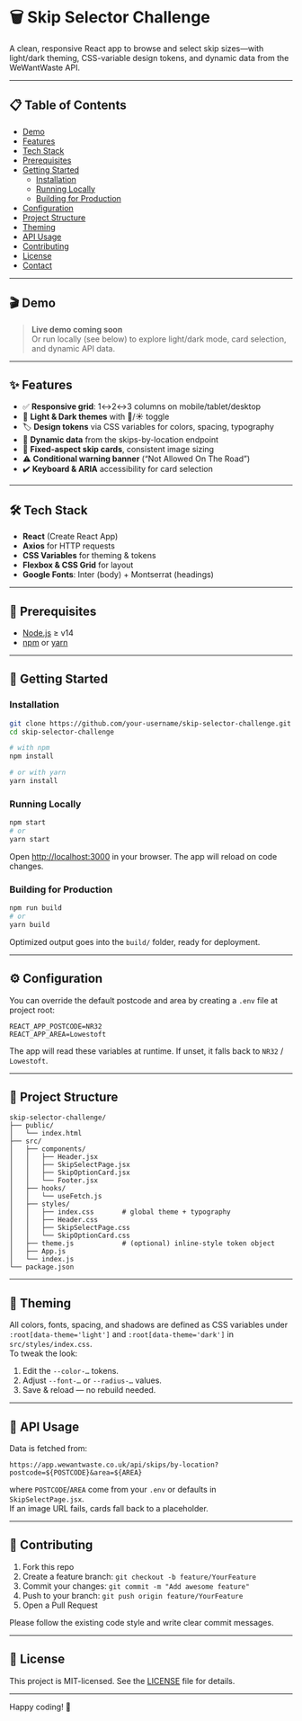 # 🗑️ Skip Selector Challenge

A clean, responsive React app to browse and select skip sizes—with light/dark theming, CSS-variable design tokens, and dynamic data from the WeWantWaste API.

---

## 📋 Table of Contents

- [Demo](#demo)  
- [Features](#features)  
- [Tech Stack](#tech-stack)  
- [Prerequisites](#prerequisites)  
- [Getting Started](#getting-started)  
  - [Installation](#installation)  
  - [Running Locally](#running-locally)  
  - [Building for Production](#building-for-production)  
- [Configuration](#configuration)  
- [Project Structure](#project-structure)  
- [Theming](#theming)  
- [API Usage](#api-usage)  
- [Contributing](#contributing)  
- [License](#license)  
- [Contact](#contact)  

---

## 🎬 Demo

> **Live demo coming soon**  
> Or run locally (see below) to explore light/dark mode, card selection, and dynamic API data.

---

## ✨ Features

- ✅ **Responsive grid**: 1↔2↔3 columns on mobile/tablet/desktop  
- 🎨 **Light & Dark themes** with 🌙/☀️ toggle  
- 🏷️ **Design tokens** via CSS variables for colors, spacing, typography  
- 🔄 **Dynamic data** from the skips-by-location endpoint  
- 📐 **Fixed-aspect skip cards**, consistent image sizing  
- ⚠️ **Conditional warning banner** (“Not Allowed On The Road”)  
- ✔️ **Keyboard & ARIA** accessibility for card selection  

---

## 🛠️ Tech Stack

- **React** (Create React App)  
- **Axios** for HTTP requests  
- **CSS Variables** for theming & tokens  
- **Flexbox & CSS Grid** for layout  
- **Google Fonts**: Inter (body) + Montserrat (headings)

---

## 🔧 Prerequisites

- [Node.js](https://nodejs.org/) ≥ v14  
- [npm](https://www.npmjs.com/) or [yarn](https://yarnpkg.com/)  

---

## 🚀 Getting Started

### Installation

```bash
git clone https://github.com/your-username/skip-selector-challenge.git
cd skip-selector-challenge

# with npm
npm install

# or with yarn
yarn install
```

### Running Locally

```bash
npm start
# or
yarn start
```

Open [http://localhost:3000](http://localhost:3000) in your browser. The app will reload on code changes.

### Building for Production

```bash
npm run build
# or
yarn build
```

Optimized output goes into the `build/` folder, ready for deployment.

---

## ⚙️ Configuration

You can override the default postcode and area by creating a `.env` file at project root:

```env
REACT_APP_POSTCODE=NR32
REACT_APP_AREA=Lowestoft
```

The app will read these variables at runtime. If unset, it falls back to `NR32` / `Lowestoft`.

---

## 📂 Project Structure

```
skip-selector-challenge/
├── public/
│   └── index.html
├── src/
│   ├── components/
│   │   ├── Header.jsx
│   │   ├── SkipSelectPage.jsx
│   │   ├── SkipOptionCard.jsx
│   │   └── Footer.jsx
│   ├── hooks/
│   │   └── useFetch.js
│   ├── styles/
│   │   ├── index.css       # global theme + typography
│   │   ├── Header.css
│   │   ├── SkipSelectPage.css
│   │   └── SkipOptionCard.css
│   ├── theme.js            # (optional) inline-style token object
│   ├── App.js
│   └── index.js
└── package.json
```

---

## 🎨 Theming

All colors, fonts, spacing, and shadows are defined as CSS variables under  
`:root[data-theme='light']` and `:root[data-theme='dark']` in `src/styles/index.css`.  
To tweak the look:

1. Edit the `--color-…` tokens.  
2. Adjust `--font-…` or `--radius-…` values.  
3. Save & reload — no rebuild needed.

---

## 📡 API Usage

Data is fetched from:

```
https://app.wewantwaste.co.uk/api/skips/by-location?postcode=${POSTCODE}&area=${AREA}
```

where `POSTCODE`/`AREA` come from your `.env` or defaults in `SkipSelectPage.jsx`.  
If an image URL fails, cards fall back to a placeholder.

---

## 🤝 Contributing

1. Fork this repo  
2. Create a feature branch: `git checkout -b feature/YourFeature`  
3. Commit your changes: `git commit -m "Add awesome feature"`  
4. Push to your branch: `git push origin feature/YourFeature`  
5. Open a Pull Request  

Please follow the existing code style and write clear commit messages.

---

## 📄 License

This project is MIT-licensed. See the [LICENSE](LICENSE) file for details.

---

Happy coding! 🚀